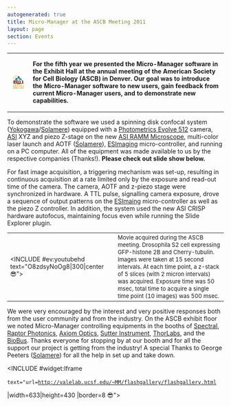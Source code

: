 ```yaml
---
autogenerated: true
title: Micro-Manager at the ASCB Meeting 2011
layout: page
section: Events
---
```


<table cellspacing=15>
<tr>
<td markdown="1">

![](media/ASCB_2011_logo.JPG "ASCB_2011_logo.JPG")

</td>
<td markdown="1">

**For the fifth year we presented the Micro-Manager software in the
Exhibit Hall at the annual meeting of the American Society for Cell
Biology (ASCB) in Denver. Our goal was to introduce the Micro-Manager
software to new users, gain feedback from current Micro-Manager users,
and to demonstrate new capabilities.**

</td>
</tr>
</table>

To demonstrate the software we used a spinning disk confocal system
([Yokogawa](http://www.yokogawa.com/scanner/products/csuX1e.htm)/[Solamere](http://www.solameretech.com/))
equipped with a [Photometrics Evolve
512](http://www.photometrics.com/products/emccdcams/evolve/512.php)
camera, [ASI](http://www.asiimaging.com/) XYZ and piezo Z-stage on the
new [ASI RAMM
Microscope](http://www.asiimaging.com/products/video-microscopes-test-stands-complete-system-solutions/rapid-automated-modular-microscope-ramm-system/),
multi-color laser launch and AOTF
([Solamere](http://www.solameretech.com/)),
[ESImaging](http://www.esimaging.co.uk/products) micro-controller, and
running on a PC computer. All of the equipment was made available to us
by the respective companies (Thanks!). **Please check out slide show
below.**

For fast image acquisition, a triggering mechanism was set-up, resulting
in continuous acquisition at a rate limited only by the exposure and
read-out time of the camera. The camera, AOTF and z-piezo stage were
synchronized in hardware. A TTL pulse, signalling camera exposure, drove
a sequence of output patterns on the
[ESImaing](http://www.esimaging.co.uk/products) micro-controller as well
as the piezo Z controller. In addition, the system used the new ASI
CRISP hardware autofocus, maintaining focus even while running the Slide
Explorer plugin.

|                                                                 |                                                                                                                                                                                                                                                                                                                                                           |
|-----------------------------------------------------------------|-----------------------------------------------------------------------------------------------------------------------------------------------------------------------------------------------------------------------------------------------------------------------------------------------------------------------------------------------------------|
| &lt;INCLUDE \#ev:youtubehd text="O8zdsyNoOg8\|300\|center😎"&gt; | <font size=-1>Movie acquired during the ASCB meeting. Drosophila S2 cell expressing GFP-histone 2B and Cherry-tubulin. Images were taken at 15 second intervals. At each time point, a z-stack of 5 slices (with 2 micron intervals) was acquired. Exposure time was 50 msec, total time to acquire a single time point (10 images) was 500 msec. </font> |

We were very encouraged by the interest and very positive responses both
from the user community and from the industry. On the ASCB exhibit floor
we noted Micro-Manager controlling equipments in the booths of
[Spectral](http://www.spectral.ca/), [Raptor
Photonics](http://www.raptorphotonics.com/search.php), [Axiom
Optics](http://www.axiomoptics.com/index_Events.html), [Sutter
Instrument](http://www.sutter.com/index.html),
[ThorLabs](http://www.thorlabs.us/Navigation.cfm?section=7), and the
[BioBus](http://biobus.org/). Thanks everyone for stopping by at our
booth and for all the support our project is getting from the industry!
A special Thanks to George Peeters
([Solamere](http://www.solameretech.com/)) for all the help in set up
and take down.

&lt;INCLUDE \#widget:Iframe

`text="url=`[`http://valelab.ucsf.edu/~MM/flashgallery/flashgallery.html`](http://valelab.ucsf.edu/~MM/flashgallery/flashgallery.html)

\|width=633\|height=430 \|border=8 😎"&gt;

